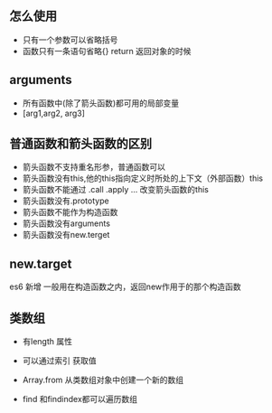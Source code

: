 ## 怎么使用
- 只有一个参数可以省略括号
- 函数只有一条语句省略{} return
返回对象的时候

## arguments
- 所有函数中(除了箭头函数)都可用的局部变量
- [arg1,arg2, arg3]
 
 ## 普通函数和箭头函数的区别
 - 箭头函数不支持重名形参，普通函数可以
 - 箭头函数没有this,他的this指向定义时所处的上下文（外部函数）this
 - 箭头函数不能通过 .call .apply ... 改变箭头函数的this
 - 箭头函数没有.prototype
 - 箭头函数不能作为构造函数
 - 箭头函数没有arguments
 - 箭头函数没有new.terget
 
 ## new.target
 es6 新增
 一般用在构造函数之内，返回new作用于的那个构造函数


## 类数组
- 有length 属性
- 可以通过索引 获取值
- Array.from 从类数组对象中创建一个新的数组

- find 和findindex都可以遍历数组